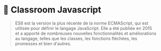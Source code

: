 # 🥇 Classroom Javascript
> ES6 est la version la plus récente de la norme ECMAScript, 
qui est utilisée pour définir le langage JavaScript. 
Elle a été publiée en 2015 et a apporté de nombreuses nouvelles fonctionnalités et améliorations au langage, 
telles que les classes, les fonctions fléchées, les promesses et bien d'autres.